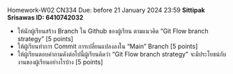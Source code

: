 Homework-W02 CN334 
Due: before 21 January 2024 23:59
**Sittipak Srisawas ID: 6410742032**

- ให้นักผู้เรียนสร้าง Branch ใน Github ของผู้เรียน ตามแนวคิด “Git Flow branch strategy” [5 points]
- ให้ผู้เรียนทำการ Commit การเปลี่ยนแปลงลงใน “Main” Branch [5 points]
- ให้ผู้เรียนตอบคำถามดังต่อไปนี้ผู้เรียนคิดว่า “Git Flow branch strategy” จะมีประโยชน์กับงานของผู้เรียนอย่างไรบ้าง [5 points]